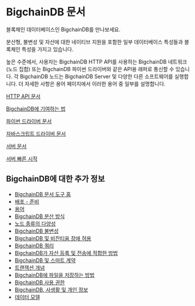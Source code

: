 <!---
Copyright BigchainDB GmbH and BigchainDB contributors
SPDX-License-Identifier: (Apache-2.0 AND CC-BY-4.0)
Code is Apache-2.0 and docs are CC-BY-4.0
--->

# BigchainDB 문서

블록체인 데이터베이스인 BigchainDB를 만나보세요.

분산형, 불변성 및 자산에 대한 네이티브 지원을 포함한 일부 데이터베이스 특성들과 블록체인 특성을 가지고 있습니다.

높은 수준에서, 사용자는 BigchainDB HTTP API를 사용하는 BigchainDB 네트워크(노드 집합) 또는 BigchainDB 파이썬 드라이버와 같은 API용 래퍼로 통신할 수 있습니다. 각 BigchainDB 노드는 BigchainDB Server 및 다양한 다른 소프트웨어를 실행합니다. 더 자세한 사항은 용어 페이지에서 이러한 용어 중 일부를 설명합니다.

[
HTTP API 문서](http://bigchaindb.com/http-api)

[BigchainDB에 기여하는 법](http://docs.bigchaindb.com/projects/contributing/en/latest/index.html)

[파이썬 드라이버 문서](http://docs.bigchaindb.com/projects/py-driver/en/latest/index.html)

[자바스크립트 드라이버 문서](https://docs.bigchaindb.com/projects/js-driver/en/latest/index.html)

[서버 문서](http://docs.bigchaindb.com/projects/server/en/latest/index.html)

[서버 빠른 시작](http://docs.bigchaindb.com/projects/server/en/latest/quickstart.html)

## BigchainDB에 대한 추가 정보

- [BigchainDB 문서 도구 홈](https://github.com/bigchaindb/bigchaindb/blob/master/docs/root/source/index_kor.md)
- [배포 - 준비](https://github.com/bigchaindb/bigchaindb/blob/master/docs/root/source/production-ready_kor.md)
- [용어](https://github.com/bigchaindb/bigchaindb/blob/master/docs/root/source/terminology_kor.md)
- [BigchainDB 분산 방식](https://github.com/bigchaindb/bigchaindb/blob/master/docs/root/source/decentralized_kor.md)
- [노드 종류의 다양성](https://github.com/bigchaindb/bigchaindb/blob/master/docs/root/source/diversity-ko.md)
- [BigchainDB 불변성](https://github.com/bigchaindb/bigchaindb/blob/master/docs/root/source/immutable-ko.md)
- [BigchainDB 및 비잔티움 장애 허용](https://github.com/bigchaindb/bigchaindb/blob/master/docs/root/source/bft-ko.md)
- [BigchainDB 쿼리](https://github.com/bigchaindb/bigchaindb/blob/master/docs/root/source/query-ko.md)
- [BigchainDB가 자산 등록 및 전송에 적합한 방법](https://github.com/bigchaindb/bigchaindb/blob/master/docs/root/source/assets_ko.md)
- [BigchainDB 및 스마트 계약](https://github.com/bigchaindb/bigchaindb/blob/master/docs/root/source/smart-contracts_ko.md)
- [트랜잭션 개념](https://github.com/bigchaindb/bigchaindb/blob/master/docs/root/source/transaction-concepts_ko.md)
- [BigchainDB에 파일을 저장하는 방법](https://github.com/bigchaindb/bigchaindb/blob/master/docs/root/source/store-files_ko.md)
- [BigchainDB 사용 권한](https://docs.bigchaindb.com/en/latest/permissions.html)
- [BigchainDB, 사생활 및 개인 정보](https://docs.bigchaindb.com/en/latest/private-data.html)
- [데이터 모델](https://docs.bigchaindb.com/projects/server/en/latest/data-models/index.html)
